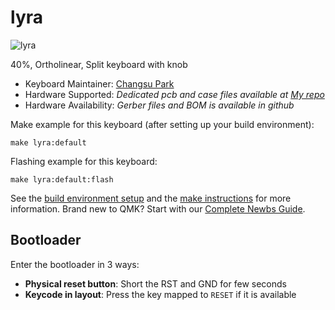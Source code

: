 # lyra

![lyra](https://i.imgur.com/DmHl7sz.jpeg)

40%, Ortholinear, Split keyboard with knob 

* Keyboard Maintainer: [Changsu Park](https://github.com/park-csu)
* Hardware Supported: *Dedicated pcb and case files available at [My repo](https://github.com/park-csu/Lyra)*
* Hardware Availability: *Gerber files and BOM is available in github*

Make example for this keyboard (after setting up your build environment):

    make lyra:default

Flashing example for this keyboard:

    make lyra:default:flash

See the [build environment setup](https://docs.qmk.fm/#/getting_started_build_tools) and the [make instructions](https://docs.qmk.fm/#/getting_started_make_guide) for more information. Brand new to QMK? Start with our [Complete Newbs Guide](https://docs.qmk.fm/#/newbs).

## Bootloader

Enter the bootloader in 3 ways:

* **Physical reset button**: Short the RST and GND for few seconds
* **Keycode in layout**: Press the key mapped to `RESET` if it is available
